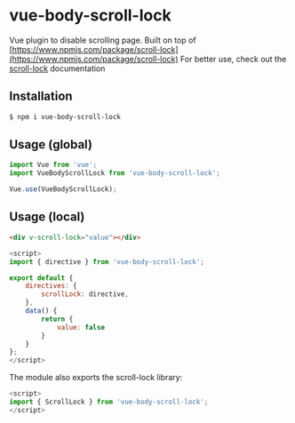 # vue-body-scroll-lock

Vue plugin to disable scrolling page.
Built on top of [https://www.npmjs.com/package/scroll-lock](https://www.npmjs.com/package/scroll-lock)
For better use, check out the [scroll-lock](https://www.npmjs.com/package/scroll-lock) documentation

## Installation

```bash
$ npm i vue-body-scroll-lock
```

## Usage (global)

```js
import Vue from 'vue';
import VueBodyScrollLock from 'vue-body-scroll-lock';

Vue.use(VueBodyScrollLock);
```

## Usage (local)

```html
<div v-scroll-lock="value"></div>
```

```js
<script>
import { directive } from 'vue-body-scroll-lock';

export default {
    directives: {
        scrollLock: directive,
    },
    data() {
        return {
            value: false
        }
    }
};
</script>
```

The module also exports the scroll-lock library:

```js
<script>
import { ScrollLock } from 'vue-body-scroll-lock';
</script>
```
